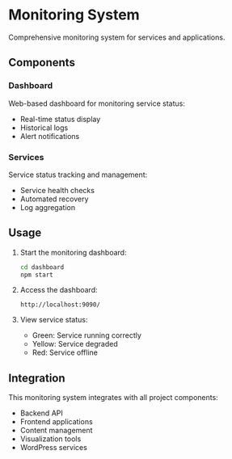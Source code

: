 # Monitoring System

Comprehensive monitoring system for services and applications.

## Components

### Dashboard

Web-based dashboard for monitoring service status:

- Real-time status display
- Historical logs
- Alert notifications

### Services

Service status tracking and management:

- Service health checks
- Automated recovery
- Log aggregation

## Usage

1. Start the monitoring dashboard:
   ```bash
   cd dashboard
   npm start
   ```

2. Access the dashboard:
   ```
   http://localhost:9090/
   ```

3. View service status:
   - Green: Service running correctly
   - Yellow: Service degraded
   - Red: Service offline

## Integration

This monitoring system integrates with all project components:

- Backend API
- Frontend applications
- Content management
- Visualization tools
- WordPress services